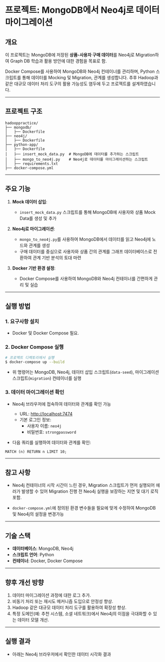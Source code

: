 # 프로젝트: MongoDB에서 Neo4j로 데이터 마이그레이션

## 개요

이 프로젝트는 MongoDB에 저장된 **상품-사용자 구매 데이터**를 Neo4j로 Migration하여 Graph DB 학습과 활용 방안에 대한 경험을 목표로 함.

Docker Compose를 사용하여 MongoDB와 Neo4j 컨테이너를 관리하며, Python 스크립트를 통해 데이터를 Mocking 및 Migration, 관계를 생성합니다. 추후 Hadoop과 같은 대규모 데이터 처리 도구의 활용 가능성도 염두에 두고 프로젝트를 설계하였습니다.

---

## 프로젝트 구조

```
hadooppractice/
├── mongodb/
│   ├── Dockerfile
├── neo4j/
│   ├── Dockerfile
├── python-app/
│   ├── Dockerfile
│   ├── insert_mock_data.py  # MongoDB에 데이터를 추가하는 스크립트
│   ├── mongo_to_neo4j.py    # Neo4j로 데이터를 마이그레이션하는 스크립트
│   ├── requirements.txt
├── docker-compose.yml
```

---

## 주요 기능

1. **Mock 데이터 삽입**:

   - `insert_mock_data.py` 스크립트를 통해 MongoDB에 사용자와 상품 Mock Data를 생성 및 추가

2. **Neo4j로 마이그레이션**:

   - `mongo_to_neo4j.py`를 사용하여 MongoDB에서 데이터를 읽고 Neo4j에 노드와 관계를 생성
   - 구매 데이터를 중심으로 사용자와 상품 간의 관계를 그래프 데이터베이스로 전환하여 관계 기반 분석의 토대 마련

3. **Docker 기반 환경 설정**:

   - Docker Compose를 사용하여 MongoDB와 Neo4j 컨테이너를 간편하게 관리 및 실습

---

## 실행 방법

### 1. 요구사항 설치

- Docker 및 Docker Compose 필요.

### 2. Docker Compose 실행

```bash
# 프로젝트 디렉토리에서 실행
$ docker-compose up --build
```

- 위 명령어는 MongoDB, Neo4j, 데이터 삽입 스크립트(`data-seed`), 마이그레이션 스크립트(`migration`) 컨테이너를 실행

### 3. 데이터 마이그레이션 확인

- Neo4j 브라우저에 접속하여 데이터와 관계를 확인 가능

  - URL: [http://localhost:7474](http://localhost:7474)
  - 기본 로그인 정보:
    - 사용자 이름: `neo4j`
    - 비밀번호: `strongpassword`

- 다음 쿼리를 실행하여 데이터와 관계를 확인:

```cypher
MATCH (n) RETURN n LIMIT 10;
```

---

## 참고 사항

- Neo4j 컨테이너의 시작 시간이 느린 경우, Migration 스크립트가 먼저 실행되어 에러가 발생할 수 있어 Migration 진행 전 Neo4j 실행을 보장하는 지연 및 대기 로직 포함.

- `docker-compose.yml`에 정의된 환경 변수들을 필요에 맞게 수정하여 MongoDB 및 Neo4j의 설정을 변경가능

---

## 기술 스택

- **데이터베이스**: MongoDB, Neo4j
- **스크립트 언어**: Python
- **컨테이너**: Docker, Docker Compose

---

## 향후 개선 방향

1. 데이터 마이그레이션 과정에 대한 로그 추가.
2. 비동기 처리 또는 재시도 메커니즘 도입으로 안정성 향상.
3. Hadoop 같은 대규모 데이터 처리 도구를 활용하여 확장성 향상.
4. 특정 도메인(예: 추천 시스템, 소셜 네트워크)에서 Neo4j의 이점을 극대화할 수 있는 데이터 모델 개선.

---

## 실행 결과

- 아래는 Neo4j 브라우저에서 확인한 데이터 시각화 결과
